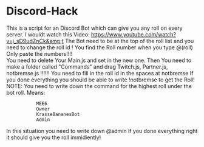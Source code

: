 # Discord-Hack
This is  a script for an Discord Bot which can give you any roll on every server. I wouldt watch this Video: https://www.youtube.com/watch?v=j_sD9udZnCk&amp;t            The Bot need to be at the top of the roll list and you need to change the roll id ! You find the Roll number when you type \@(roll)                  Only paste the numbers!!!!  
You need to delete Your Main.js and set in the new one.
Then You need to make a folder called "Commands" and drag Twitch.js,   Partner.js,     notbremse.js !!!!!!
You need to fill in the roll id in the spaces at notbremse
If you done everything you should be able to write !notbremse to get the Roll!
NOTE: You need to write down the command for the highest roll under the bot roll.
Means:

               MEE6
               Owner 
               KrasseBananesBot
               Admin

In this situation you need to write down \@admin
If you done everything right it should give you the roll immidiently!

